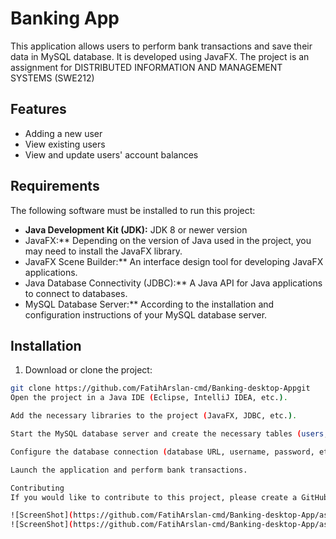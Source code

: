 # Banking App

This application allows users to perform bank transactions and save their data in MySQL database. It is developed using JavaFX.
The project is an assignment for DISTRIBUTED INFORMATION AND MANAGEMENT SYSTEMS (SWE212)
## Features

- Adding a new user
- View existing users
- View and update users' account balances

## Requirements

The following software must be installed to run this project:

- **Java Development Kit (JDK):** JDK 8 or newer version
- JavaFX:** Depending on the version of Java used in the project, you may need to install the JavaFX library.
- JavaFX Scene Builder:** An interface design tool for developing JavaFX applications.
- Java Database Connectivity (JDBC):** A Java API for Java applications to connect to databases.
- MySQL Database Server:** According to the installation and configuration instructions of your MySQL database server.

## Installation

1. Download or clone the project:

```bash
git clone https://github.com/FatihArslan-cmd/Banking-desktop-Appgit
Open the project in a Java IDE (Eclipse, IntelliJ IDEA, etc.).

Add the necessary libraries to the project (JavaFX, JDBC, etc.).

Start the MySQL database server and create the necessary tables (users, accounts, transactions, etc.).

Configure the database connection (database URL, username, password, etc.).

Launch the application and perform bank transactions.

Contributing
If you would like to contribute to this project, please create a GitHub issue to share suggestions, bugs or requests. You can also fork this repository to make your improvements and submit pull requests.

![ScreenShot](https://github.com/FatihArslan-cmd/Banking-desktop-App/assets/122049858/7112bffe-9c39-44e8-b69e-8053d271ef1d)
![ScreenShot](https://github.com/FatihArslan-cmd/Banking-desktop-App/assets/122049858/704a86ba-9c9c-4d2e-8d44-f425b993dcc3)
